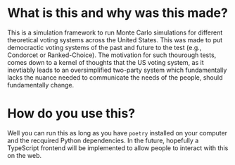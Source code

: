 # What is this and why was this made?

This is a simulation framework to run Monte Carlo simulations for different theoretical voting systems across the United States. This was made to put democractic voting systems of the past and future to the test (e.g., Condorcet or Ranked-Choice). The motivation for such thourough tests, comes down to a kernel of thoughts that the US voting system, as it inevtiably leads to an oversimplified two-party system which fundamentally lacks the nuance needed to communicate the needs of the people, should fundamentally change.

# How do you use this?

Well you can run this as long as you have `poetry` installed on your computer and the recquired Python dependencies. In the future, hopefully a TypeScript frontend will be implemented to allow people to interact with this on the web.